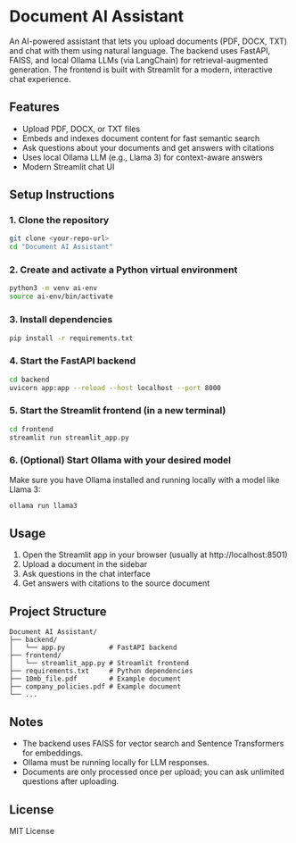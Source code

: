 # Document AI Assistant

An AI-powered assistant that lets you upload documents (PDF, DOCX, TXT) and chat with them using natural language. The backend uses FastAPI, FAISS, and local Ollama LLMs (via LangChain) for retrieval-augmented generation. The frontend is built with Streamlit for a modern, interactive chat experience.

## Features
- Upload PDF, DOCX, or TXT files
- Embeds and indexes document content for fast semantic search
- Ask questions about your documents and get answers with citations
- Uses local Ollama LLM (e.g., Llama 3) for context-aware answers
- Modern Streamlit chat UI

## Setup Instructions

### 1. Clone the repository
```bash
git clone <your-repo-url>
cd "Document AI Assistant"
```

### 2. Create and activate a Python virtual environment
```bash
python3 -m venv ai-env
source ai-env/bin/activate
```

### 3. Install dependencies
```bash
pip install -r requirements.txt
```

### 4. Start the FastAPI backend
```bash
cd backend
uvicorn app:app --reload --host localhost --port 8000
```

### 5. Start the Streamlit frontend (in a new terminal)
```bash
cd frontend
streamlit run streamlit_app.py
```

### 6. (Optional) Start Ollama with your desired model
Make sure you have Ollama installed and running locally with a model like Llama 3:
```bash
ollama run llama3
```

## Usage
1. Open the Streamlit app in your browser (usually at http://localhost:8501)
2. Upload a document in the sidebar
3. Ask questions in the chat interface
4. Get answers with citations to the source document

## Project Structure
```
Document AI Assistant/
├── backend/
│   └── app.py           # FastAPI backend
├── frontend/
│   └── streamlit_app.py # Streamlit frontend
├── requirements.txt     # Python dependencies
├── 10mb_file.pdf        # Example document
├── company_policies.pdf # Example document
└── ...
```

## Notes
- The backend uses FAISS for vector search and Sentence Transformers for embeddings.
- Ollama must be running locally for LLM responses.
- Documents are only processed once per upload; you can ask unlimited questions after uploading.

## License
MIT License
